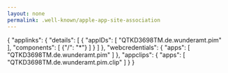 ```yaml
---
layout: none
permalink: .well-known/apple-app-site-association
---
```


{
  "applinks": {
    "details": [
      {
        "appIDs": [
          "QTKD3698TM.de.wunderamt.pim"
        ],
        "components": [
          {"/": "*"}
        ]
      }
    ]
  },
  "webcredentials": {
    "apps": [
      "QTKD3698TM.de.wunderamt.pim"
    ]
  },
  "appclips": {
    "apps": [
      "QTKD3698TM.de.wunderamt.pim.clip"
    ]
  }
}